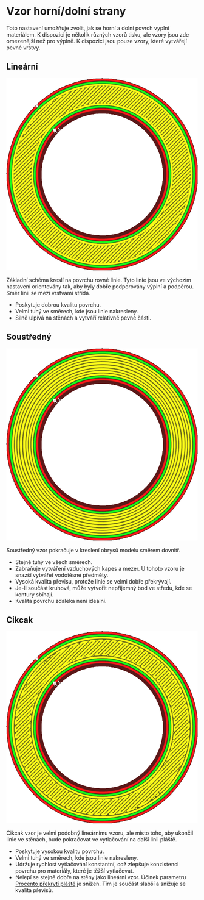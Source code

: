 Vzor horní/dolní strany
====
Toto nastavení umožňuje zvolit, jak se horní a dolní povrch vyplní materiálem. K dispozici je několik různých vzorů tisku, ale vzory jsou zde omezenější než pro výplně. K dispozici jsou pouze vzory, které vytvářejí pevné vrstvy.

Lineární
---
![Lineární](../../../articles/images/top_bottom_pattern_lines.png)

Základní schéma kreslí na povrchu rovné linie. Tyto linie jsou ve výchozím nastavení orientovány tak, aby byly dobře podporovány výplní a podpěrou. Směr linií se mezi vrstvami střídá.
* Poskytuje dobrou kvalitu povrchu.
* Velmi tuhý ve směrech, kde jsou linie nakresleny.
* Silně ulpívá na stěnách a vytváří relativně pevné části.

Soustředný
----
![Soustředný](../../../articles/images/top_bottom_pattern_concentric.png)

Soustředný vzor pokračuje v kreslení obrysů modelu směrem dovnitř.
* Stejně tuhý ve všech směrech.
* Zabraňuje vytváření vzduchových kapes a mezer. U tohoto vzoru je snazší vytvářet vodotěsné předměty.
* Vysoká kvalita převisu, protože linie se velmi dobře překrývají.
* Je-li součást kruhová, může vytvořit nepříjemný bod ve středu, kde se kontury sbíhají.
* Kvalita povrchu zdaleka není ideální.

Cikcak
---
![Cikcak](../../../articles/images/top_bottom_pattern_zigzag.png)

Cikcak vzor je velmi podobný lineárnímu vzoru, ale místo toho, aby ukončil linie ve stěnách, bude pokračovat ve vytlačování na další linii pláště.
* Poskytuje vysokou kvalitu povrchu.
* Velmi tuhý ve směrech, kde jsou linie nakresleny.
* Udržuje rychlost vytlačování konstantní, což zlepšuje konzistenci povrchu pro materiály, které je těžší vytlačovat.
* Nelepí se stejně dobře na stěny jako lineární vzor. Účinek parametru [Procento překrytí pláště](skin_overlap.md) je snížen. Tím je součást slabší a snižuje se kvalita převisů.